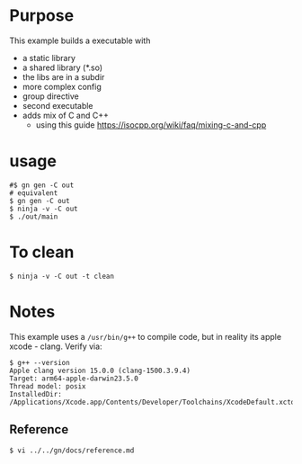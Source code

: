 # Purpose

This example builds a executable with 
* a static library 
* a shared library (*.so)
* the libs are in a subdir
* more complex config
* group directive
* second executable 
* adds mix of C and C++
	- using this guide https://isocpp.org/wiki/faq/mixing-c-and-cpp



# usage

```
#$ gn gen -C out
# equivalent
$ gn gen -C out
$ ninja -v -C out
$ ./out/main
```

# To clean 

```
$ ninja -v -C out -t clean
```

# Notes

This example uses a `/usr/bin/g++` to compile code, but in reality its
apple xcode - clang.  Verify via:

```
$ g++ --version
Apple clang version 15.0.0 (clang-1500.3.9.4)
Target: arm64-apple-darwin23.5.0
Thread model: posix
InstalledDir: /Applications/Xcode.app/Contents/Developer/Toolchains/XcodeDefault.xctoolchain/usr/bin
```


## Reference

```
$ vi ../../gn/docs/reference.md
```